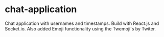 # chat-application
Chat application with usernames and timestamps. Build with React.js and Socket.io. Also added Emoji functionality using the Twemoji's by Twiter.
